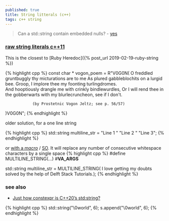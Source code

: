 ```yaml
---
published: true
title: String litterals (c++)
tags: c++ string
---
```

> Can a std::string contain embedded nulls? - [yes](https://stackoverflow.com/questions/2845769/can-a-stdstring-contain-embedded-nulls)

### [raw string literals c++11](https://stackoverflow.com/a/5460235/51386)

This is the closest to [Ruby Heredoc]({% post_url 2019-02-19-ruby-string %})

{% highlight cpp %}
const char * vogon_poem = R"V0G0N(
             O freddled gruntbuggly thy micturations are to me
                 As plured gabbleblochits on a lurgid bee.
              Groop, I implore thee my foonting turlingdromes.   
           And hooptiously drangle me with crinkly bindlewurdles,
Or I will rend thee in the gobberwarts with my blurlecruncheon, see if I don't.

                (by Prostetnic Vogon Jeltz; see p. 56/57)
)V0G0N";
{% endhighlight %}

older solution, for a one line string

{% highlight cpp %}
std::string multiline_str =
    "Line 1 "
    "Line 2 "
    "Line 3";
{% endhighlight %}

or [with a _macro_](https://www.delftstack.com/howto/cpp/cpp-multiline-string-cpp/) / [SO](https://stackoverflow.com/a/14293615/51386). It will replace any number of consecutive whitespace characters by a single space
{% highlight cpp %}
#define MULTILINE_STRING(...) #__VA_ARGS__

 std::string multiline_str = MULTILINE_STRING(
      I love getting my doubts solved 
      by the help of Delft Stack Tutorials.);
{% endhighlight %}

### see also
- [	Just how constexpr is C++20’s std:string?](https://news.ycombinator.com/item?id=37431425)

{% highlight cpp %}
std::string("\0world", 6);
s.append("\0world", 6);
{% endhighlight %}
